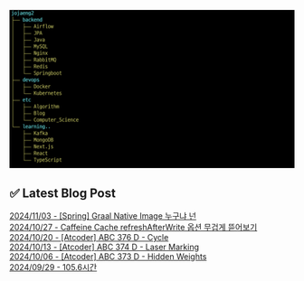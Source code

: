 ![image](./image/231205.png)

## ✅ Latest Blog Post

[2024/11/03 - [Spring] Graal Native Image 누구냐 넌](http://blog.naver.com/ds4ouj/223645237809?fromRss=true&trackingCode=rss) <br/>
[2024/10/27 - Caffeine Cache refreshAfterWrite 옵션 무겁게 뜯어보기](http://blog.naver.com/ds4ouj/223635329856?fromRss=true&trackingCode=rss) <br/>
[2024/10/20 - [Atcoder] ABC 376 D - Cycle](http://blog.naver.com/ds4ouj/223626203684?fromRss=true&trackingCode=rss) <br/>
[2024/10/13 - [Atcoder] ABC 374 D - Laser Marking](http://blog.naver.com/ds4ouj/223617079301?fromRss=true&trackingCode=rss) <br/>
[2024/10/06 - [Atcoder] ABC 373 D - Hidden Weights](http://blog.naver.com/ds4ouj/223608669305?fromRss=true&trackingCode=rss) <br/>
[2024/09/29 - 105.6시간](http://blog.naver.com/ds4ouj/223600904477?fromRss=true&trackingCode=rss) <br/>
